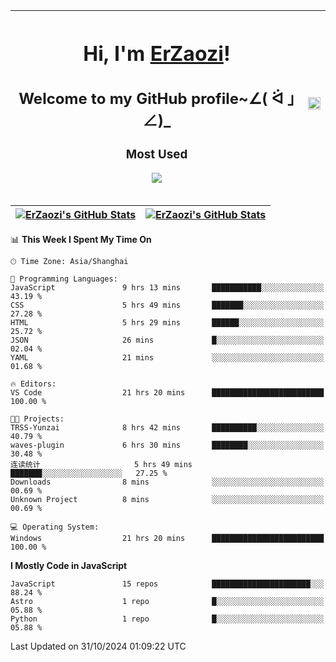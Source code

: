|<h1>Hi, I'm <a href="https://github.com/erzaozi">ErZaozi</a>! </h1><h2>Welcome to my GitHub profile~∠( ᐛ 」∠)_</h2><p><h3>Most Used</h3><img src="https://skillicons.dev/icons?i=github,vscode,visualstudio,ubuntu,postman,pycharm,webstorm,git,docker"></p>|<img decoding="async" align=center src="https://cdn.jsdelivr.net/gh/erzaozi/erzaozi/image.gif" width="100%">|
| ----- | ----- |

| <a href="https://github.com/erzaozi"><img align="center" src="https://github-readme-stats.vercel.app/api/top-langs/?username=erzaozi&title_color=44cef6&text_color=4b5cc4&icon_color=2bbc8a&bg_color=white&langs_count=4&hide_border=true" alt="ErZaozi's GitHub Stats" /></a> | <a href="https://github.com/erzaozi"><img align="center" src="https://github-readme-stats.vercel.app/api?username=erzaozi&show_icons=true&line_height=27&count_private=true&title_color=44cef6&text_color=4b5cc4&icon_color=2bbc8a&bg_color=white&hide_border=true" alt="ErZaozi's GitHub Stats" /></a> |
| ----- | ----- |
<!--START_SECTION:waka-->
📊 **This Week I Spent My Time On** 

```text
🕑︎ Time Zone: Asia/Shanghai

💬 Programming Languages: 
JavaScript               9 hrs 13 mins       ███████████░░░░░░░░░░░░░░   43.19 % 
CSS                      5 hrs 49 mins       ███████░░░░░░░░░░░░░░░░░░   27.28 % 
HTML                     5 hrs 29 mins       ██████░░░░░░░░░░░░░░░░░░░   25.72 % 
JSON                     26 mins             █░░░░░░░░░░░░░░░░░░░░░░░░   02.04 % 
YAML                     21 mins             ░░░░░░░░░░░░░░░░░░░░░░░░░   01.68 % 

🔥 Editors: 
VS Code                  21 hrs 20 mins      █████████████████████████   100.00 % 

🐱‍💻 Projects: 
TRSS-Yunzai              8 hrs 42 mins       ██████████░░░░░░░░░░░░░░░   40.79 % 
waves-plugin             6 hrs 30 mins       ████████░░░░░░░░░░░░░░░░░   30.48 % 
连读统计                     5 hrs 49 mins       ███████░░░░░░░░░░░░░░░░░░   27.25 % 
Downloads                8 mins              ░░░░░░░░░░░░░░░░░░░░░░░░░   00.69 % 
Unknown Project          8 mins              ░░░░░░░░░░░░░░░░░░░░░░░░░   00.69 % 

💻 Operating System: 
Windows                  21 hrs 20 mins      █████████████████████████   100.00 % 
```

**I Mostly Code in JavaScript** 

```text
JavaScript               15 repos            ██████████████████████░░░   88.24 % 
Astro                    1 repo              █░░░░░░░░░░░░░░░░░░░░░░░░   05.88 % 
Python                   1 repo              █░░░░░░░░░░░░░░░░░░░░░░░░   05.88 % 
```




 Last Updated on 31/10/2024 01:09:22 UTC
<!--END_SECTION:waka-->
